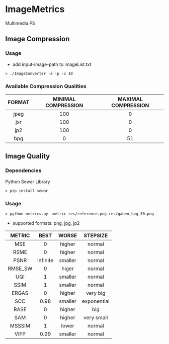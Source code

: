 # ImageMetrics
Multimedia PS


## Image Compression
### Usage

+ add input-image-path to imageList.txt

```
> ./ImageConverter -a -p -c 10
```

### Available Compression Qualities

| FORMAT | MINIMAL COMPRESSION | MAXIMAL COMPRESSION  |
|:------:|:-------------------:|:--------------------:|
| jpeg   | 100 			       | 0  				  |
| jxr    | 100     			   | 0  				  |
| jp2    | 100    		 	   | 0  				  |
| bpg    | 0   			 	   | 51 				  |


## Image Quality
### Dependencies
Python Sewar Library
```
> pip install sewar
```

### Usage

```
> python metrics.py -metric res/reference.png res/gaben_bpg_30.png
```
+ supported formats: png, jpg, jp2

| METRIC  | BEST	| WORSE 	  | STEPSIZE	|
|:-------:|:-------:|:-----------:|:-----------:|
| MSE	  |	0		| higher	  | normal 		|
| RSME 	  | 0		| higher	  | normal 		|
| PSNR	  | infinite| smaller	  | normal 		|
| RMSE_SW | 0		| higer		  | normal 		|
| UQI	  |	1		| smaller	  | normal 		|
| SSIM	  | 1		| smaller	  | normal 		|
| ERGAS	  | 0		| higher	  | very big 	|
| SCC	  |	0.98  	| smaller	  | exponential |
| RASE	  | 0 		| higher	  | big 		|
| SAM 	  | 0 		| higher	  | very small 	|
| MSSSIM  | 1		| lower		  | normal		|
| VIFP	  | 0.99 	| smaller	  | normal 		|